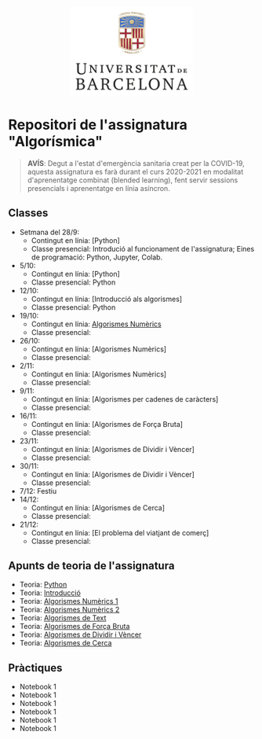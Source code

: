 <p align="center">
  <img src="slides/images/marcav_pos_rgb.png" width="250">
</p>

# Repositori de l'assignatura "Algorísmica"

> **AVÍS**: Degut a l'estat d'emergència sanitaria creat per la COVID-19, aquesta assignatura es farà durant el curs 2020-2021 en modalitat d'aprenentatge combinat (blended learning), fent servir sessions presencials i aprenentatge en línia asíncron.

## Classes
+ Setmana del 28/9: 
  + Contingut en línia: [Python]   
  + Classe presencial: Introdució al funcionament de l'assignatura; Eines de programació: Python, Jupyter, Colab.
+ 5/10:
  + Contingut en línia: [Python]   
  + Classe presencial: Python
+ 12/10: 
  + Contingut en línia: [Introducció als algorismes]   
  + Classe presencial: Python
+ 19/10: 
  + Contingut en línia: [Algorismes Numèrics](http://algorismica2020.github.io/classes/numerics1.md)
  + Classe presencial: 
+ 26/10: 
  + Contingut en línia: [Algorismes Numèrics]
  + Classe presencial: 
+ 2/11: 
  + Contingut en línia: [Algorismes Numèrics]   
  + Classe presencial: 
+ 9/11: 
  + Contingut en línia: [Algorismes per cadenes de caràcters]   
  + Classe presencial: 
+ 16/11: 
  + Contingut en línia: [Algorismes de Força Bruta]    
  + Classe presencial: 
+ 23/11: 
  + Contingut en línia: [Algorismes de Dividir i Vèncer]   
  + Classe presencial: 
+ 30/11: 
  + Contingut en línia: [Algorismes de Dividir i Vèncer]   
  + Classe presencial: 
+ 7/12: Festiu
+ 14/12: 
  + Contingut en línia: [Algorismes de Cerca]   
  + Classe presencial: 
+ 21/12: 
  + Contingut en línia: [El problema del viatjant de comerç]   
  + Classe presencial: 
## Apunts de teoria de l'assignatura
+  Teoria: [Python](http://algorismica2020.github.io/slides/python.html)   
+  Teoria: [Introducció](http://algorismica2020.github.io/slides/introduccio.html) 
+  Teoria: [Algorismes Numèrics 1](http://algorismica2020.github.io/slides/numerics1.html)  
+  Teoria: [Algorismes Numèrics 2](http://algorismica2020.github.io/slides/numerics2.html) 
+  Teoria: [Algorismes de Text](http://algorismica2020.github.io/slides/text.html) 
+  Teoria: [Algorismes de Força Bruta](http://algorismica2020.github.io/slides/forcabruta.html) 
+  Teoria: [Algorismes de Dividir i Vèncer](http://algorismica2020.github.io/slides/dividir.html) 
+  Teoria: [Algorismes de Cerca](http://algorismica2020.github.io/slides/cerca.html) 

## Pràctiques
+ Notebook 1
+ Notebook 1
+ Notebook 1
+ Notebook 1
+ Notebook 1
+ Notebook 1

